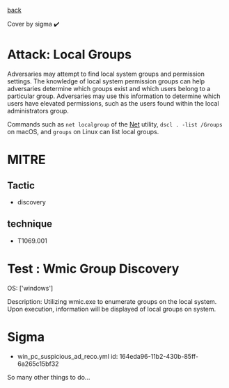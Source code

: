 [back](../index.md)

Cover by sigma :heavy_check_mark: 

# Attack: Local Groups

 Adversaries may attempt to find local system groups and permission settings. The knowledge of local system permission groups can help adversaries determine which groups exist and which users belong to a particular group. Adversaries may use this information to determine which users have elevated permissions, such as the users found within the local administrators group.

Commands such as <code>net localgroup</code> of the [Net](https://attack.mitre.org/software/S0039) utility, <code>dscl . -list /Groups</code> on macOS, and <code>groups</code> on Linux can list local groups.

# MITRE
## Tactic
  - discovery

## technique
  - T1069.001

# Test : Wmic Group Discovery

OS: ['windows']

Description: Utilizing wmic.exe to enumerate groups on the local system. Upon execution, information will be displayed of local groups on system.


# Sigma
 - win_pc_suspicious_ad_reco.yml id: 164eda96-11b2-430b-85ff-6a265c15bf32


 So many other things to do...